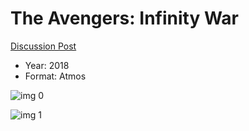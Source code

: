 # The Avengers: Infinity War

[Discussion Post](https://www.avsforum.com/threads/bass-eq-for-filtered-movies.2995212/post-56613830)

* Year: 2018
* Format: Atmos

![img 0](https://i.imgur.com/uf7BXTn.jpg)

![img 1](https://i.imgur.com/p6fE2V4.jpg)

